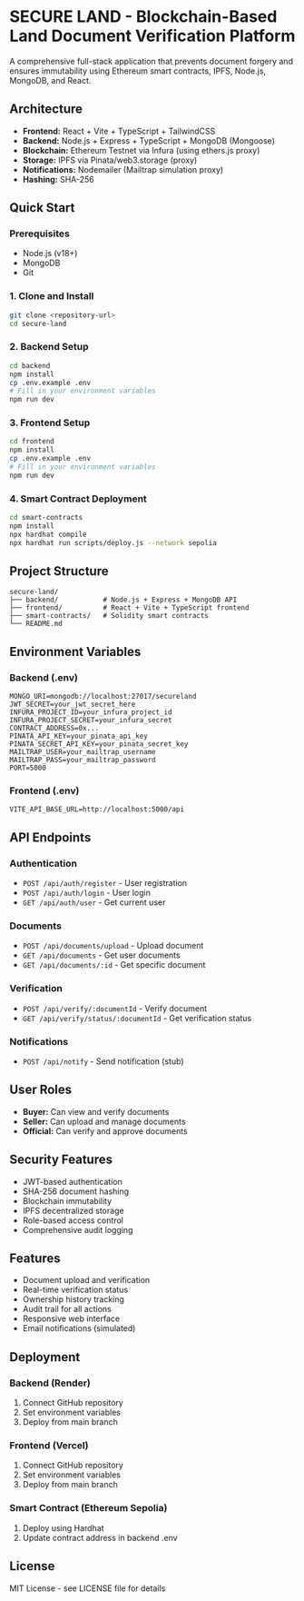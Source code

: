 # SECURE LAND - Blockchain-Based Land Document Verification Platform

A comprehensive full-stack application that prevents document forgery and ensures immutability using Ethereum smart contracts, IPFS, Node.js, MongoDB, and React.

## Architecture

- **Frontend:** React + Vite + TypeScript + TailwindCSS
- **Backend:** Node.js + Express + TypeScript + MongoDB (Mongoose)
- **Blockchain:** Ethereum Testnet via Infura (using ethers.js proxy)
- **Storage:** IPFS via Pinata/web3.storage (proxy)
- **Notifications:** Nodemailer (Mailtrap simulation proxy)
- **Hashing:** SHA-256

## Quick Start

### Prerequisites
- Node.js (v18+)
- MongoDB
- Git

### 1. Clone and Install
```bash
git clone <repository-url>
cd secure-land
```

### 2. Backend Setup
```bash
cd backend
npm install
cp .env.example .env
# Fill in your environment variables
npm run dev
```

### 3. Frontend Setup
```bash
cd frontend
npm install
cp .env.example .env
# Fill in your environment variables
npm run dev
```

### 4. Smart Contract Deployment
```bash
cd smart-contracts
npm install
npx hardhat compile
npx hardhat run scripts/deploy.js --network sepolia
```

## Project Structure

```
secure-land/
├── backend/           # Node.js + Express + MongoDB API
├── frontend/          # React + Vite + TypeScript frontend
├── smart-contracts/   # Solidity smart contracts
└── README.md
```

## Environment Variables

### Backend (.env)
```
MONGO_URI=mongodb://localhost:27017/secureland
JWT_SECRET=your_jwt_secret_here
INFURA_PROJECT_ID=your_infura_project_id
INFURA_PROJECT_SECRET=your_infura_secret
CONTRACT_ADDRESS=0x...
PINATA_API_KEY=your_pinata_api_key
PINATA_SECRET_API_KEY=your_pinata_secret_key
MAILTRAP_USER=your_mailtrap_username
MAILTRAP_PASS=your_mailtrap_password
PORT=5000
```

### Frontend (.env)
```
VITE_API_BASE_URL=http://localhost:5000/api
```

## API Endpoints

### Authentication
- `POST /api/auth/register` - User registration
- `POST /api/auth/login` - User login
- `GET /api/auth/user` - Get current user

### Documents
- `POST /api/documents/upload` - Upload document
- `GET /api/documents` - Get user documents
- `GET /api/documents/:id` - Get specific document

### Verification
- `POST /api/verify/:documentId` - Verify document
- `GET /api/verify/status/:documentId` - Get verification status

### Notifications
- `POST /api/notify` - Send notification (stub)

## User Roles

- **Buyer:** Can view and verify documents
- **Seller:** Can upload and manage documents
- **Official:** Can verify and approve documents

## Security Features

- JWT-based authentication
- SHA-256 document hashing
- Blockchain immutability
- IPFS decentralized storage
- Role-based access control
- Comprehensive audit logging

## Features

- Document upload and verification
- Real-time verification status
- Ownership history tracking
- Audit trail for all actions
- Responsive web interface
- Email notifications (simulated)

## Deployment

### Backend (Render)
1. Connect GitHub repository
2. Set environment variables
3. Deploy from main branch

### Frontend (Vercel)
1. Connect GitHub repository
2. Set environment variables
3. Deploy from main branch

### Smart Contract (Ethereum Sepolia)
1. Deploy using Hardhat
2. Update contract address in backend .env

## License

MIT License - see LICENSE file for details
